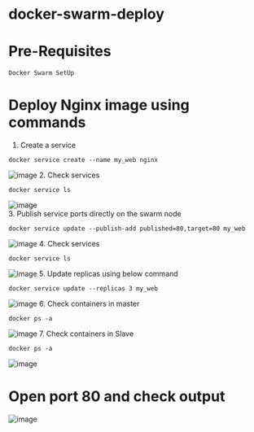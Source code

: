 # docker-swarm-deploy

# Pre-Requisites
    Docker Swarm SetUp
# Deploy Nginx image using commands
  1. Create a service
      
    docker service create --name my_web nginx
  ![image](https://user-images.githubusercontent.com/58024415/105355986-d35d2700-5c18-11eb-89e1-9f64342a1660.png)
  2. Check services
      
    docker service ls
  ![image](https://user-images.githubusercontent.com/58024415/105356012-dc4df880-5c18-11eb-88d2-8203c41436f0.png)  
  3. Publish service ports directly on the swarm node
  
    docker service update --publish-add published=80,target=80 my_web
  ![image](https://user-images.githubusercontent.com/58024415/105356032-e66ff700-5c18-11eb-9c95-38b9a0525317.png)
  4. Check services
      
    docker service ls
  ![image](https://user-images.githubusercontent.com/58024415/105356060-ee2f9b80-5c18-11eb-9b31-c0d1a6a7c70f.png)
  5. Update replicas using below command
    
    docker service update --replicas 3 my_web
  ![image](https://user-images.githubusercontent.com/58024415/105356095-fb4c8a80-5c18-11eb-9868-104740740576.png)
  6. Check containers in master
  
    docker ps -a
  ![image](https://user-images.githubusercontent.com/58024415/105356129-07384c80-5c19-11eb-8912-b8259117a05a.png)
  7. Check containers in Slave
    
    docker ps -a
  ![image](https://user-images.githubusercontent.com/58024415/105356151-10291e00-5c19-11eb-8e48-6e213a4bb192.png)
# Open port 80 and check output
  ![image](https://user-images.githubusercontent.com/58024415/105356444-6b5b1080-5c19-11eb-8fd9-ce1207e090b5.png)
